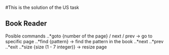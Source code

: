 #This is the solution of the US task 
## Book Reader
Posible commands
						..*goto {number of the page} / next / prev		->  	go to specific page
						..*find {pattern}														->		find the pattern in the book
										..*next
										..*prev
										..*exit
						..*size {size (1 - 7 integer)}									->		resize page
